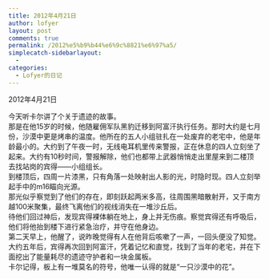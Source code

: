 ```yaml
---
title: 2012年4月21日
author: lofyer
layout: post
comments: true
permalink: /2012%e5%b9%b44%e6%9c%8821%e6%97%a5/
simplecatch-sidebarlayout:
  - 
categories:
  - Lofyer的日记
---
```

2012年4月21日

今天听卡尔讲了个关于遗迹的故事。  
那是在他15岁的时候，他随雇佣军队黑豹迁移到阿富汗执行任务。那时大约是七月份，沙漠中更是烤串的温度。他所在的五人小组驻扎在一处废弃的老宅中，他是年龄最小的。大约到了午夜一时，无线电耳机里传来警报，正在休息的四人立刻坐了起来。大约有10秒时间，警报解除，他们也都带上武器悄悄走出里屋来到二楼顶去找站岗的宾得——小组组长。  
到楼顶后，四周一片漆黑，只有角落一处映射出人影的光，时隐时现。四人立刻举起手中的m16瞄向光源。  
那光似乎察觉到了他们的存在，即刻跃起两米多高，往周围黑暗散射开，又于南方越100米聚集，最终飞离他们的视线消失在一堆沙丘后。  
待他们回过神后，发现宾得裸体躺在地上，身上并无伤痕。察觉宾得还有呼吸后，他们将他抬到楼下进行紧急治疗，并守在他身边。  
第二天早上，他醒了，说昨晚觉得有人在他背后咳嗽了一声，一回头便没了知觉。  
大约五年后，宾得再次回到阿富汗，凭着记忆和直觉，找到了当年的老宅，并在下面挖出了能量耗尽的遗迹守护者和一块金属板。  
卡尔记得，板上有一堆莫名的符号，他唯一认得的就是“一只沙漠中的花”。